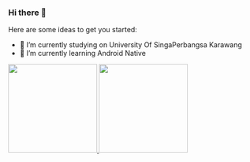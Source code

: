 ### Hi there 👋
Here are some ideas to get you started:

- 🔭 I’m currently studying on University Of SingaPerbangsa Karawang
- 🌱 I’m currently learning Android Native

<p align="left">
<a href="https://github.com/muhammamdsurya">
  <img height="180em" src="https://github-readme-stats-eight-theta.vercel.app/api?username=muhammamdsurya&show_icons=true&theme=algolia&include_all_commits=true&count_private=true"/>
  <img height="180em" src="https://github-readme-stats-eight-theta.vercel.app/api/top-langs/?username=muhammamdsurya&layout=compact&langs_count=8&theme=algolia"/>
</a>
</p>

